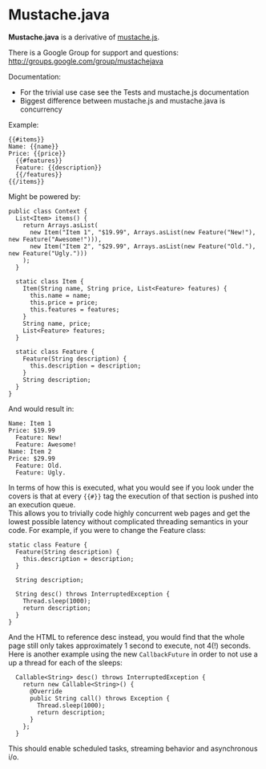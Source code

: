 Mustache.java
=============

**Mustache.java** is a derivative of [mustache.js](http://mustache.github.com/mustache.5.html).

There is a Google Group for support and questions: <http://groups.google.com/group/mustachejava>

Documentation:

- For the trivial use case see the Tests and mustache.js documentation
- Biggest difference between mustache.js and mustache.java is concurrency

Example:

	{{#items}}
	Name: {{name}}
	Price: {{price}}
	  {{#features}}
	  Feature: {{description}}
	  {{/features}}
	{{/items}}

Might be powered by:

	public class Context {
	  List<Item> items() {
	    return Arrays.asList(
    	  new Item("Item 1", "$19.99", Arrays.asList(new Feature("New!"), new Feature("Awesome!"))),
	      new Item("Item 2", "$29.99", Arrays.asList(new Feature("Old."), new Feature("Ugly.")))
	    );
	  }

	  static class Item {
	    Item(String name, String price, List<Feature> features) {
    	  this.name = name;
	      this.price = price;
    	  this.features = features;
	    }
    	String name, price;
	    List<Feature> features;
	  }

	  static class Feature {
    	Feature(String description) {
	      this.description = description;
	    }
    	String description;
	  }
	}

And would result in:

	Name: Item 1
	Price: $19.99
	  Feature: New!
	  Feature: Awesome!
	Name: Item 2
	Price: $29.99
	  Feature: Old.
	  Feature: Ugly.

In terms of how this is executed, what you would see if you look under the covers is that at every
`{{#}}` tag the execution of that section is pushed into an execution queue.  
This allows you to trivially
code highly concurrent web pages and get the lowest possible latency without complicated threading
semantics in your code.  For example, if you were to change the Feature class:

    static class Feature {
      Feature(String description) {
        this.description = description;
      }

      String description;

      String desc() throws InterruptedException {
        Thread.sleep(1000);
        return description;
      }
    }

And the HTML to reference desc instead, you would find that the whole page still only takes
approximately 1 second to execute, not 4(!) seconds.  Here is another example using the new `CallbackFuture`
in order to not use a up a thread for each of the sleeps:

      Callable<String> desc() throws InterruptedException {
        return new Callable<String>() {
          @Override
          public String call() throws Exception {
            Thread.sleep(1000);
            return description;
          }
        };
      }

This should enable scheduled tasks, streaming behavior and asynchronous i/o.